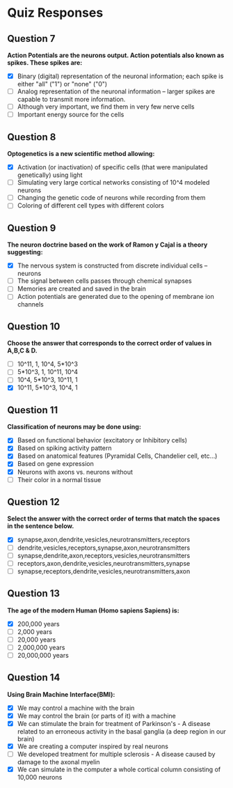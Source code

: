 # Quiz Responses

## Question 7
**Action Potentials are the neurons output. Action potentials also known as spikes. These spikes are:**

- [x] Binary (digital) representation of the neuronal information; each spike is either "all" ("1") or "none" ("0")
- [ ] Analog representation of the neuronal information – larger spikes are capable to transmit more information.
- [ ] Although very important, we find them in very few nerve cells
- [ ] Important energy source for the cells

## Question 8
**Optogenetics is a new scientific method allowing:**

- [x] Activation (or inactivation) of specific cells (that were manipulated genetically) using light
- [ ] Simulating very large cortical networks consisting of 10^4 modeled neurons
- [ ] Changing the genetic code of neurons while recording from them
- [ ] Coloring of different cell types with different colors

## Question 9
**The neuron doctrine based on the work of Ramon y Cajal is a theory suggesting:**

- [x] The nervous system is constructed from discrete individual cells – neurons
- [ ] The signal between cells passes through chemical synapses
- [ ] Memories are created and saved in the brain
- [ ] Action potentials are generated due to the opening of membrane ion channels

## Question 10
**Choose the answer that corresponds to the correct order of values in A,B,C & D.**

- [ ] 10^11, 1, 10^4, 5*10^3
- [ ] 5*10^3, 1, 10^11, 10^4
- [ ] 10^4, 5*10^3, 10^11, 1
- [x] 10^11, 5*10^3, 10^4, 1

## Question 11
**Classification of neurons may be done using:**

- [x] Based on functional behavior (excitatory or Inhibitory cells)
- [x] Based on spiking activity pattern
- [x] Based on anatomical features (Pyramidal Cells, Chandelier cell, etc…)
- [x] Based on gene expression
- [x] Neurons with axons vs. neurons without
- [ ] Their color in a normal tissue

## Question 12
**Select the answer with the correct order of terms that match the spaces in the sentence below.**

- [x] synapse,axon,dendrite,vesicles,neurotransmitters,receptors
- [ ] dendrite,vesicles,receptors,synapse,axon,neurotransmitters
- [ ] synapse,dendrite,axon,receptors,vesicles,neurotransmitters
- [ ] receptors,axon,dendrite,vesicles,neurotransmitters,synapse
- [ ] synapse,receptors,dendrite,vesicles,neurotransmitters,axon

## Question 13
**The age of the modern Human (Homo sapiens Sapiens) is:**

- [x] 200,000 years
- [ ] 2,000 years
- [ ] 20,000 years
- [ ] 2,000,000 years
- [ ] 20,000,000 years

## Question 14
**Using Brain Machine Interface(BMI):**

- [x] We may control a machine with the brain
- [x] We may control the brain (or parts of it) with a machine
- [x] We can stimulate the brain for treatment of Parkinson's - A disease related to an erroneous activity in the basal ganglia (a deep region in our brain)
- [x] We are creating a computer inspired by real neurons
- [ ] We developed treatment for multiple sclerosis - A disease caused by damage to the axonal myelin
- [x] We can simulate in the computer a whole cortical column consisting of 10,000 neurons
